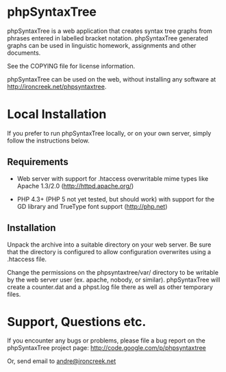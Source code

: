 phpSyntaxTree
=============

phpSyntaxTree is a web application that creates syntax tree graphs 
from phrases entered in labelled bracket notation. phpSyntaxTree 
generated graphs can be used in linguistic homework, assignments 
and other documents.

See the COPYING file for license information.

phpSyntaxTree can be used on the web, without installing any 
software at <http://ironcreek.net/phpsyntaxtree>.

Local Installation
==================

If you prefer to run phpSyntaxTree locally, or on your own server,
simply follow the instructions below.

Requirements
------------

- Web server with support for .htaccess overwritable mime types
  like Apache 1.3/2.0 (<http://httpd.apache.org/>)

- PHP 4.3+ (PHP 5 not yet tested, but should work) with support
  for the GD library and TrueType font support (<http://php.net>)

Installation
------------

Unpack the archive into a suitable directory on your web server.
Be sure that the directory is configured to allow configuration
overwrites using a .htaccess file.

Change the permissions on the phpsyntaxtree/var/ directory to be
writable by the web server user (ex. apache, nobody, or similar).
phpSyntaxTree will create a counter.dat and a phpst.log file there
as well as other temporary files.

Support, Questions etc.
=======================

If you encounter any bugs or problems, please file a bug report
on the phpSyntaxTree project page:
<http://code.google.com/p/phpsyntaxtree>

Or, send email to andre@ironcreek.net
